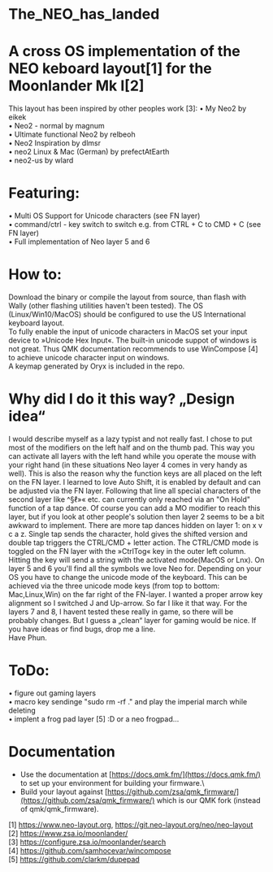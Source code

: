 # The_NEO_has_landed
# A cross OS implementation of the NEO keboard layout[1] for the Moonlander Mk I[2]

This layout has been inspired by other peoples work [3]:
• My Neo2 by eikek \
• Neo2 - normal by magnum\
• Ultimate functional Neo2 by relbeoh\
• Neo2 Inspiration by dlmsr\
• neo2 Linux & Mac (German) by prefectAtEarth\
• neo2-us by wlard

# Featuring:
• Multi OS Support for Unicode characters (see FN layer)\
• command/ctrl - key switch to switch e.g. from CTRL + C to CMD + C (see FN layer)\
• Full implementation of  Neo layer 5 and 6

# How to:
Download the binary or compile the layout from source, than flash with Wally (other flashing utilities haven't been tested).
The OS (Linux/Win10/MacOS) should be configured to use the US International keyboard layout.\
To fully enable the input of unicode characters in MacOS set your input device to »Unicode Hex Input«. The built-in unicode suppot of windows is not great. Thus QMK documentation recommends to use WinCompose [4] to achieve unicode character input on windows.\
A keymap generated by Oryx is included in the repo.

# Why did I do it this way? „Design idea“
I would describe myself as a lazy typist and not really fast.
I chose to put most of the modifiers on the left half and on the thumb pad. This way you can activate all layers with the left hand while you operate the mouse with your right hand (in these situations Neo layer 4 comes in very handy as well). This is also the reason why the function keys are all placed on the left on the FN layer.
I learned to love Auto Shift, it is enabled by default and can be adjusted via the FN layer.
Following that line all special characters of the second layer like ^§ℓ»« etc. can currently only reached via an "On Hold" function of a tap	dance.
Of course you can add a MO modifier to reach this layer, but if you look at other people's solution then layer 2 seems to be a bit awkward to implement.
There are more tap dances hidden on layer 1: on x v c a z. Single tap sends the character, hold gives the shifted version and double tap triggers the CTRL/CMD + letter action.
The CTRL/CMD mode is toggled on the FN layer with the »CtrlTog« key in the outer left column. Hitting the key will send a string with the activated mode(MacOS or Lnx).
On layer 5 and 6 you'll find all the symbols we love Neo for. Depending on your OS you have to change the unicode mode of the keyboard. This can be achieved via the three unicode mode keys (from top to bottom: Mac,Linux,Win) on the far right of the FN-layer.
I wanted a proper arrow key alignment so I switched J and Up-arrow. So far I like it that way.
For the layers 7 and 8, I havent tested these really in game, so there will be probably changes. But I guess a „clean“ layer for gaming would be nice.
If you have ideas or find bugs, drop me a line.\
Have Phun.

# ToDo:
• figure out gaming layers\
• macro key sendinge "sudo rm -rf ." and play the imperial march
while deleting\
• implent a frog pad layer [5] :D or a neo frogpad...


# Documentation
- Use the documentation at [https://docs.qmk.fm/](https://docs.qmk.fm/) to set up your environment for building your firmware.\
- Build your layout against [https://github.com/zsa/qmk_firmware/](https://github.com/zsa/qmk_firmware/) which is our QMK fork (instead of qmk/qmk_firmware).

[1] https://www.neo-layout.org, https://git.neo-layout.org/neo/neo-layout \
[2] https://www.zsa.io/moonlander/ \
[3] https://configure.zsa.io/moonlander/search \
[4] https://github.com/samhocevar/wincompose \
[5] https://github.com/clarkm/dupepad
